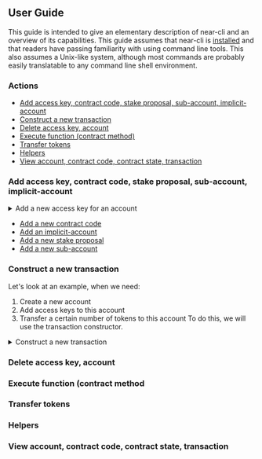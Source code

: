 ## User Guide

This guide is intended to give an elementary description of near-cli and an
overview of its capabilities. This guide assumes that near-cli is
[installed](README.md#installation)
and that readers have passing familiarity with using command line tools. This
also assumes a Unix-like system, although most commands are probably easily
translatable to any command line shell environment.

### Actions

* [Add access key, contract code, stake proposal, sub-account, implicit-account](#add)
* [Construct a new transaction](#construct-transaction)
* [Delete access key, account](#delete)
* [Execute function (contract method)](#execute)
* [Transfer tokens](#transfer)
* [Helpers](#helpers)
* [View account, contract code, contract state, transaction](#view)


### Add access key, contract code, stake proposal, sub-account, implicit-account

<details><summary>Add a new access key for an account</summary>
<a href="https://asciinema.org/a/9kuNItY3K5ee116ReSvrOnb4R?autoplay=1&t=1&speed=2">
    <img src="https://asciinema.org/a/9kuNItY3K5ee116ReSvrOnb4R.png" width="836"/>
</a>
</details>

<!-- * [Add a new access key for an account](#add-access-key) -->
* [Add a new contract code](#add-contract-code)
* [Add an implicit-account](#add-implicit-account)
* [Add a new stake proposal](#add-stake-proposal)
* [Add a new sub-account](#add-sub-account)


### Construct a new transaction

Let's look at an example, when we need:
1. Create a new account
2. Add access keys to this account
3. Transfer a certain number of tokens to this account
To do this, we will use the transaction constructor.


<!-- <details><summary>Construct a new transaction</summary>
<p>
</p><pre><code>
</code></pre>
<a href="https://asciinema.org/a/9kuNItY3K5ee116ReSvrOnb4R?autoplay=1&t=1&speed=2">
    <img src="https://asciinema.org/a/9kuNItY3K5ee116ReSvrOnb4R.png" width="836"/>
</a>
<p></p>
</details> -->

<details><summary>Construct a new transaction</summary>
<a href="https://asciinema.org/a/9kuNItY3K5ee116ReSvrOnb4R?autoplay=1&t=1&speed=2">
    <img src="https://asciinema.org/a/9kuNItY3K5ee116ReSvrOnb4R.png" width="836"/>
</a>
</details>

### Delete access key, account


### Execute function (contract method



### Transfer tokens



### Helpers



### View account, contract code, contract state, transaction


